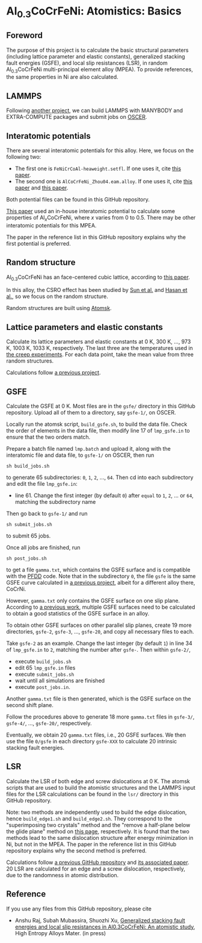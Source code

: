 # Al<sub>0.3</sub>CoCrFeNi: Atomistics: Basics

## Foreword

The purpose of this project is to calculate the basic structural parameters (including lattice parameter and elastic constants), generalized stacking fault energies (GSFE), and local slip resistances (LSR), in random Al<sub>0.3</sub>CoCrFeNi multi-principal element alloy (MPEA). To provide references, the same properties in Ni are also calculated.

## LAMMPS

Following [another project](https://github.com/shuozhixu/Modelling_2024), we can build LAMMPS with MANYBODY and EXTRA-COMPUTE packages and submit jobs on [OSCER](http://www.ou.edu/oscer.html).

## Interatomic potentials

There are several interatomic potentials for this alloy. Here, we focus on the following two:

- The first one is `FeNiCrCoAl-heaweight.setfl`. If one uses it, cite [this paper](https://doi.org/10.1557/jmr.2020.294).
- The second one is `AlCoCrFeNi_Zhou04.eam.alloy`. If one uses it, cite [this paper](http://dx.doi.org/10.1016/S1359-6454(01)00287-7) and [this paper](http://dx.doi.org/10.1103/PhysRevB.77.214108).

Both potential files can be found in this GitHub repository.

[This paper](https://doi.org/10.1016/j.msea.2021.141253) used an in-house interatomic potential to calculate some properties of Al<sub>_x_</sub>CoCrFeNi, where _x_ varies from 0 to 0.5. There may be other interatomic potentials for this MPEA.

The paper in the reference list in this GitHub repository explains why the first potential is preferred.

## Random structure

Al<sub>0.3</sub>CoCrFeNi has an face-centered cubic lattice, according to [this paper](https://doi.org/10.1016/j.actamat.2022.118600). 

In this alloy, the CSRO effect has been studied by [Sun et al.](https://doi.org/10.1016/j.matdes.2022.111214) and [Hasan et al.](https://doi.org/10.1016/j.commatsci.2024.112980), so we focus on the random structure.

Random structures are built using [Atomsk](https://atomsk.univ-lille.fr).

## Lattice parameters and elastic constants

Calculate its lattice parameters and elastic constants at 0 K, 300 K, ..., 973 K, 1003 K, 1033 K, respectively. The last three are the temperatures used in [the creep experiments](https://doi.org/10.1016/j.actamat.2022.118600). For each data point, take the mean value from three random structures.

Calculations follow [a previous project](https://github.com/shuozhixu/Modelling_2024).

## GSFE

Calculate the GSFE at 0 K. Most files are in the `gsfe/` directory in this GitHub repository. Upload all of them to a directory, say `gsfe-1/`, on OSCER.

Locally run the atomsk script, `build_gsfe.sh`, to build the data file. Check the order of elements in the data file, then modify line 17 of `lmp_gsfe.in` to ensure that the two orders match.

Prepare a batch file named `lmp.batch` and upload it, along with the interatomic file and data file, to `gsfe-1/` on OSCER, then run

	sh build_jobs.sh
	
to generate 65 subdirectories: `0`, `1`, `2`, ..., `64`. Then cd into each subdirectory and edit the file `lmp_gsfe.in`:

- line 61. Change the first integer (by default `0`) after `equal` to `1`, `2`, ... or `64`, matching the subdirectory name

Then go back to `gsfe-1/` and run

	sh submit_jobs.sh
	
to submit 65 jobs.

Once all jobs are finished, run

	sh post_jobs.sh

to get a file `gamma.txt`, which contains the GSFE surface and is compatible with the [PFDD](https://github.com/shuozhixu/PFDD) code. Note that in the subdirectory `0`, the file `gsfe` is the same GSFE curve calculated in [a previous project](https://github.com/shuozhixu/Modelling_2024), albeit for a different alloy there, CoCrNi.

However, `gamma.txt` only contains the GSFE surface on one slip plane. According to [a previous work](http://dx.doi.org/10.1016/j.cma.2021.114426), multiple GSFE surfaces need to be calculated to obtain a good statistics of the GSFE surface in an alloy.

To obtain other GSFE surfaces on other parallel slip planes, create 19 more directories, `gsfe-2`, `gsfe-3`, ..., `gsfe-20`, and copy all necessary files to each.

Take `gsfe-2` as an example. Change the last integer (by default `1`) in line 34 of `lmp_gsfe.in` to `2`, matching the number after `gsfe-`. Then within `gsfe-2/`,

- execute `build_jobs.sh`
- edit 65 `lmp_gsfe.in` files
- execute `submit_jobs.sh`
- wait until all simulations are finished
- execute `post_jobs.in`.

Another `gamma.txt` file is then generated, which is the GSFE surface on the second shift plane.

Follow the procedures above to generate 18 more `gamma.txt` files in `gsfe-3/`, `gsfe-4/`, ..., `gsfe-20/`, respectively.

Eventually, we obtain 20 `gamma.txt` files, i.e., 20 GSFE surfaces. We then use the file `0/gsfe` in each directory `gsfe-XXX` to calculate 20 intrinsic stacking fault energies.

## LSR

Calculate the LSR of both edge and screw dislocations at 0 K. The atomsk scripts that are used to build the atomistic structures and the LAMMPS input files for the LSR calculations can be found in the `lsr/` directory in this GitHub repository.

Note: two methods are independently used to build the edge dislocation, hence `build_edge1.sh` and `build_edge2.sh`. They correspond to the "superimposing two crystals" method and the "remove a half-plane below the glide plane" method on [this page](https://atomsk.univ-lille.fr/tutorial_Al_edge.php), respectively. It is found that the two methods lead to the same dislocation structure after energy minimization in Ni, but not in the MPEA. The paper in the reference list in this GitHub repository explains why the second method is preferred.

Calculations follow [a previous GitHub repository](https://github.com/shuozhixu/FLAM2020-LSR) and [its associated paper](http://dx.doi.org/10.1016/j.ijplas.2021.103157). 20 LSR are calculated for an edge and a screw dislocation, respectively, due to the randomness in atomic distribution.

## Reference

If you use any files from this GitHub repository, please cite

- Anshu Raj, Subah Mubassira, Shuozhi Xu, [Generalized stacking fault energies and local slip resistances in Al0.3CoCrFeNi: An atomistic study](https://doi.org/10.1007/s44210-025-00060-8), High Entropy Alloys Mater. (in press)